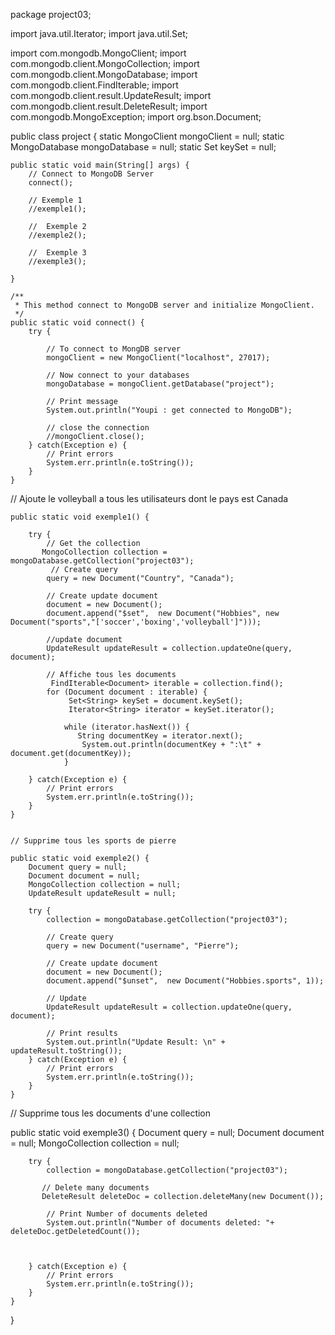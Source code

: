 package project03;

import java.util.Iterator;
import java.util.Set;

import com.mongodb.MongoClient;
import com.mongodb.client.MongoCollection;
import com.mongodb.client.MongoDatabase;
import com.mongodb.client.FindIterable;
import com.mongodb.client.result.UpdateResult;
import com.mongodb.client.result.DeleteResult;
import com.mongodb.MongoException;
import org.bson.Document;

public class project {
    static MongoClient mongoClient = null;
    static MongoDatabase mongoDatabase = null;
    static  Set<String> keySet = null;

    public static void main(String[] args) {
        // Connect to MongoDB Server
        connect();

        // Exemple 1
        //exemple1();

        //  Exemple 2
        //exemple2();

        //  Exemple 3
        //exemple3();

    }

    /**
     * This method connect to MongoDB server and initialize MongoClient.
     */
    public static void connect() {
        try {

            // To connect to MongDB server
            mongoClient = new MongoClient("localhost", 27017);

            // Now connect to your databases
            mongoDatabase = mongoClient.getDatabase("project");

            // Print message
            System.out.println("Youpi : get connected to MongoDB");

            // close the connection
            //mongoClient.close();
        } catch(Exception e) {
            // Print errors
            System.err.println(e.toString());
        }
    }

// Ajoute le volleyball a tous les utilisateurs dont le pays est Canada 

    public static void exemple1() {

        try {
            // Get the collection
           MongoCollection collection = mongoDatabase.getCollection("project03");
             // Create query
            query = new Document("Country", "Canada");

            // Create update document
            document = new Document();
            document.append("$set",  new Document("Hobbies", new Document("sports","['soccer','boxing','volleyball']")));
            
            //update document
            UpdateResult updateResult = collection.updateOne(query, document);
            
            // Affiche tous les documents
             FindIterable<Document> iterable = collection.find();
            for (Document document : iterable) {
                 Set<String> keySet = document.keySet();
                 Iterator<String> iterator = keySet.iterator();

                while (iterator.hasNext()) {
                   String documentKey = iterator.next();
                    System.out.println(documentKey + ":\t" + document.get(documentKey));
                }
            
        } catch(Exception e) {
            // Print errors
            System.err.println(e.toString());
        }
    }


    // Supprime tous les sports de pierre

    public static void exemple2() {
        Document query = null;
        Document document = null;
        MongoCollection collection = null;
        UpdateResult updateResult = null;

        try {
            collection = mongoDatabase.getCollection("project03");

            // Create query
            query = new Document("username", "Pierre");

            // Create update document
            document = new Document();
            document.append("$unset",  new Document("Hobbies.sports", 1));

            // Update
            UpdateResult updateResult = collection.updateOne(query, document);

            // Print results
            System.out.println("Update Result: \n" + updateResult.toString());
        } catch(Exception e) {
            // Print errors
            System.err.println(e.toString());
        }
    }


// Supprime tous les documents d'une collection 


public static void exemple3() {
        Document query = null;
        Document document = null;
        MongoCollection collection = null;

        try {
            collection = mongoDatabase.getCollection("project03");

           // Delete many documents
           DeleteResult deleteDoc = collection.deleteMany(new Document());

            // Print Number of documents deleted 
            System.out.println("Number of documents deleted: "+ deleteDoc.getDeletedCount());
            
            
            
        } catch(Exception e) {
            // Print errors
            System.err.println(e.toString());
        }
    }

   
    
}
